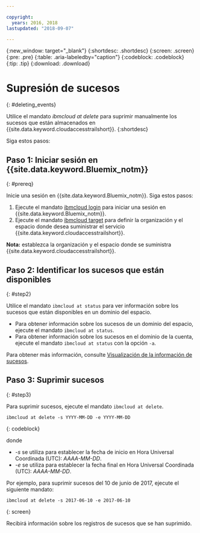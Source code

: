 ```yaml
---

copyright:
  years: 2016, 2018
lastupdated: "2018-09-07"

---
```


{:new_window: target="_blank"}
{:shortdesc: .shortdesc}
{:screen: .screen}
{:pre: .pre}
{:table: .aria-labeledby="caption"}
{:codeblock: .codeblock}
{:tip: .tip}
{:download: .download}


# Supresión de sucesos
{: #deleting_events}

Utilice el mandato *ibmcloud at delete* para suprimir manualmente los sucesos que están almacenados en {{site.data.keyword.cloudaccesstrailshort}}.
{:shortdesc}

Siga estos pasos:

## Paso 1: Iniciar sesión en {{site.data.keyword.Bluemix_notm}}
{: #prereq}

Inicie una sesión en {{site.data.keyword.Bluemix_notm}}. Siga estos pasos:

1. Ejecute el mandato [ibmcloud login](/docs/cli/reference/ibmcloud/bx_cli.html#ibmcloud_login) para iniciar una sesión en {{site.data.keyword.Bluemix_notm}}.
2. Ejecute el mandato [ibmcloud target](/docs/cli/reference/ibmcloud/bx_cli.html#ibmcloud_target) para definir la organización y el espacio donde desea suministrar el servicio {{site.data.keyword.cloudaccesstrailshort}}.

**Nota:** establezca la organización y el espacio donde se suministra {{site.data.keyword.cloudaccesstrailshort}}.

## Paso 2: Identificar los sucesos que están disponibles
{: #step2}

Utilice el mandato `ibmcloud at status` para ver información sobre los sucesos que están disponibles en un dominio del espacio.

* Para obtener información sobre los sucesos de un dominio del espacio, ejecute el mandato `ibmcloud at status`.
* Para obtener información sobre los sucesos en el dominio de la cuenta, ejecute el mandato `ibmcloud at status` con la opción `-a`.

Para obtener más información, consulte [Visualización de la información de sucesos](/docs/services/cloud-activity-tracker/how-to/viewing_event_information.html#viewing_event_status).
	
  
## Paso 3: Suprimir sucesos
{: #step3}
	
Para suprimir sucesos, ejecute el mandato `ibmcloud at delete`.

```
ibmcloud at delete -s YYYY-MM-DD -e YYYY-MM-DD 
```
{: codeblock}
    
donde

* *-s* se utiliza para establecer la fecha de inicio en Hora Universal Coordinada (UTC): *AAAA-MM-DD*.
* *-e* se utiliza para establecer la fecha final en Hora Universal Coordinada (UTC): *AAAA-MM-DD*.

Por ejemplo, para suprimir sucesos del 10 de junio de 2017, ejecute el siguiente mandato:

```
ibmcloud at delete -s 2017-06-10 -e 2017-06-10
```
{: screen}

Recibirá información sobre los registros de sucesos que se han suprimido.










